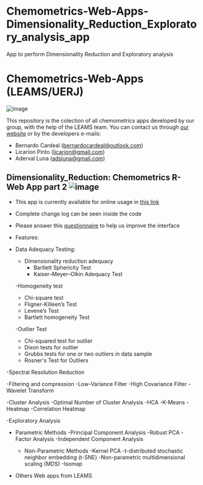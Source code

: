 # Chemometrics-Web-Apps-Dimensionality_Reduction_Exploratory_analysis_app
App to perform Dimensionality Reduction and Exploratory analysis
# Chemometrics-Web-Apps (LEAMS/UERJ)
![image](https://static.wixstatic.com/media/1f581c_8d6a8a367d8042509d4843bf27ddd8d4~mv2.jpg/v1/fill/w_979,h_396,al_c,q_85,enc_auto/1f581c_8d6a8a367d8042509d4843bf27ddd8d4~mv2.jpg)

This repository is the colection of all chemometrics apps developed by our group, with the help of the LEAMS team. You can contact us through [our website](https://www.leamsuerj.com/) or by the developers e-mails:

- Bernardo Cardeal (bernardocardeal@outlook.com)
- Licarion Pinto (licarion@gmail.com)
- Aderval Luna (adsluna@gmail.com)

## Dimensionality_Reduction: Chemometrics R-Web App part 2 ![image](https://img.shields.io/badge/Version-DH--1.2-blueviolet)
- This app is currently available for online usage in [this link](https://leams-uerj-chemometrics.shinyapps.io/Dimensionality_reduction_app/)
- Complete change log can be seen inside the code
 - Please answer this [questionnaire](https://docs.google.com/forms/d/1js1Wyf81-8oG6u2w3F9lswMV3MUjX6srkBYWkkOj7Zw/edit?ts=633b6a1f) to help us improve the interface
 
 - Features:
 
 - Data Adequacy Testing:
    - Dimensionality reduction adequacy
      - Bartlett Sphericity Test
      - Kaiser–Meyer–Olkin Adequacy Test
    
    -Homogeneity test
      - Chi-square test
      - Fligner-Killeen’s Test
      - Levene’s Test
      - Bartlett homogeneity Test
    
    -Outlier Test
      - Chi-squared test for outlier
      - Dixon tests for outlier
      - Grubbs tests for one or two outliers in data sample
      - Rosner's Test for Outliers

-Spectral Resolution Reduction

-Filtering and compression
	-Low-Variance Filter
	-High Covariance Filter
	-Wavelet Transform

-Cluster Analysis
	-Optimal Number of Cluster Analysis
	-HCA
	-K-Means
	-Heatmap
	-Correlation Heatmap

-Exploratory Analysis
  - Parametric Methods
    -Principal Component Analysis
		-Robust PCA
		-Factor Analysis
		-Independent Component Analysis
	- Non-Parametric Methods
		-Kernel PCA
		-t-distributed stochastic neighbor embedding (t-SNE) 
		-Non-parametric multidimensional scaling (MDS)
		-Isomap

- Others Web apps from LEAMS
